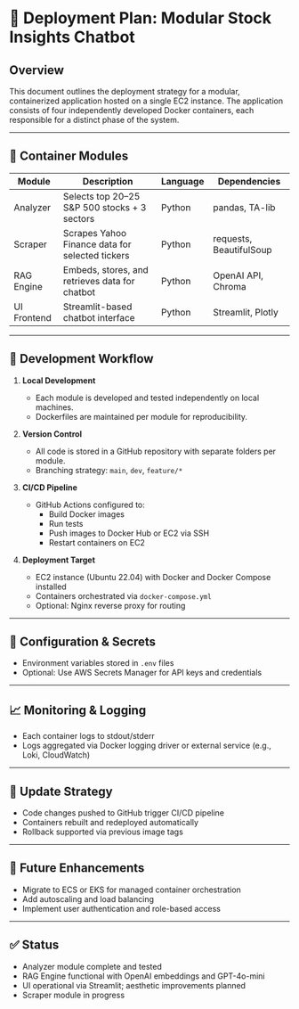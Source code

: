 # 🧭 Deployment Plan: Modular Stock Insights Chatbot

## Overview
This document outlines the deployment strategy for a modular, containerized application hosted on a single EC2 instance. The application consists of four independently developed Docker containers, each responsible for a distinct phase of the system.

---

## 🧱 Container Modules

| Module         | Description                                      | Language | Dependencies |
|----------------|--------------------------------------------------|----------|--------------|
| Analyzer       | Selects top 20–25 S&P 500 stocks + 3 sectors     | Python   | pandas, TA-lib |
| Scraper        | Scrapes Yahoo Finance data for selected tickers  | Python   | requests, BeautifulSoup |
| RAG Engine     | Embeds, stores, and retrieves data for chatbot   | Python   | OpenAI API, Chroma |
| UI Frontend    | Streamlit-based chatbot interface                | Python   | Streamlit, Plotly |

---

## 🧪 Development Workflow

1. **Local Development**
   - Each module is developed and tested independently on local machines.
   - Dockerfiles are maintained per module for reproducibility.

2. **Version Control**
   - All code is stored in a GitHub repository with separate folders per module.
   - Branching strategy: `main`, `dev`, `feature/*`

3. **CI/CD Pipeline**
   - GitHub Actions configured to:
     - Build Docker images
     - Run tests
     - Push images to Docker Hub or EC2 via SSH
     - Restart containers on EC2

4. **Deployment Target**
   - EC2 instance (Ubuntu 22.04) with Docker and Docker Compose installed
   - Containers orchestrated via `docker-compose.yml`
   - Optional: Nginx reverse proxy for routing

---

## 🔐 Configuration & Secrets

- Environment variables stored in `.env` files
- Optional: Use AWS Secrets Manager for API keys and credentials

---

## 📈 Monitoring & Logging

- Each container logs to stdout/stderr
- Logs aggregated via Docker logging driver or external service (e.g., Loki, CloudWatch)

---

## 🔄 Update Strategy

- Code changes pushed to GitHub trigger CI/CD pipeline
- Containers rebuilt and redeployed automatically
- Rollback supported via previous image tags

---

## 🧩 Future Enhancements

- Migrate to ECS or EKS for managed container orchestration
- Add autoscaling and load balancing
- Implement user authentication and role-based access

---

## ✅ Status

- Analyzer module complete and tested
- RAG Engine functional with OpenAI embeddings and GPT-4o-mini
- UI operational via Streamlit; aesthetic improvements planned
- Scraper module in progress


